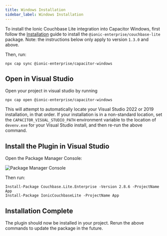 ```yaml
---
title: Windows Installation
sidebar_label: Windows Installation
---
```


To install the Ionic Couchbase Lite integration into Capacitor Windows, first follow the [Installation](./installation) guide to install the `@ionic-enterprise/couchbase-lite` package. Note: the instructions below only apply to version `1.3.0` and above.

Then, run:

```shell
npx cap sync @ionic-enterprise/capacitor-windows
```

## Open in Visual Studio

Open your project in visual studio by running

```shell
npx cap open @ionic-enterprise/capacitor-windows
```

This will attempt to automatically locate your Visual Studio 2022 or 2019 installation, in that order. If your installation is in a non-standard location, set the `CAPACITOR_VISUAL_STUDIO_PATH` environment variable to the location of `devenv.exe` for your Visual Studio install, and then re-run the above command.

## Install the Plugin in Visual Studio

Open the Package Manager Console:

![Package Manager Console](/img/couchbase-lite/package-manager-console.png)

Then run:

```shell
Install-Package Couchbase.Lite.Enterprise -Version 2.8.6 -ProjectName App
Install-Package IonicCouchbaseLite -ProjectName App
```

## Installation Complete

The plugin should now be installed in your project. Rerun the above commands to update the package in the future.

